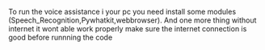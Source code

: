 To run the voice assistance i your pc you need install some modules (Speech_Recognition,Pywhatkit,webbrowser).
And one more thing without internet it wont able work properly make sure the internet connection is good before runnning the code
